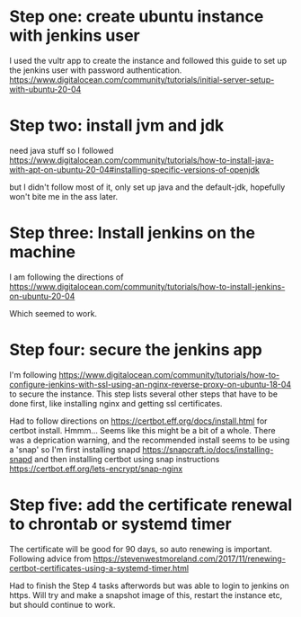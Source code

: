 # Step one: create ubuntu instance with jenkins user

I used the vultr app to create the instance and followed this guide to set up the jenkins
user with password authentication.
https://www.digitalocean.com/community/tutorials/initial-server-setup-with-ubuntu-20-04

# Step two: install jvm and jdk

need java stuff so I followed https://www.digitalocean.com/community/tutorials/how-to-install-java-with-apt-on-ubuntu-20-04#installing-specific-versions-of-openjdk

but I didn't follow most of it, only set up java and the default-jdk, hopefully won't bite me in the ass later.

# Step three: Install jenkins on the machine

I am following the directions of https://www.digitalocean.com/community/tutorials/how-to-install-jenkins-on-ubuntu-20-04

Which seemed to work.

# Step four: secure the jenkins app

I'm following https://www.digitalocean.com/community/tutorials/how-to-configure-jenkins-with-ssl-using-an-nginx-reverse-proxy-on-ubuntu-18-04
to secure the instance. This step lists several other steps that have to be done first, like installing nginx and getting ssl certificates.

Had to follow directions on https://certbot.eff.org/docs/install.html for certbot install.
Hmmm... Seems like this might be a bit of a whole. There was a deprication warning, and the recommended install seems to be using a 'snap' so I'm first installing snapd https://snapcraft.io/docs/installing-snapd and then installing certbot using snap instructions https://certbot.eff.org/lets-encrypt/snap-nginx

# Step five: add the certificate renewal to chrontab or systemd timer

The certificate will be good for 90 days, so auto renewing is important. Following advice from https://stevenwestmoreland.com/2017/11/renewing-certbot-certificates-using-a-systemd-timer.html

Had to finish the Step 4 tasks afterwords but was able to login to jenkins on https. Will try and make a snapshot image of this, restart the instance etc, but should continue to work.


